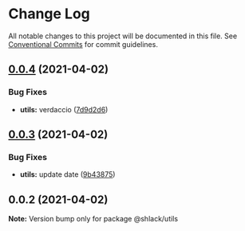 # Change Log

All notable changes to this project will be documented in this file.
See [Conventional Commits](https://conventionalcommits.org) for commit guidelines.

## [0.0.4](https://github.com/danilowoz/monorepo-release/compare/@shlack/utils@0.0.3...@shlack/utils@0.0.4) (2021-04-02)


### Bug Fixes

* **utils:** verdaccio ([7d9d2d6](https://github.com/danilowoz/monorepo-release/commit/7d9d2d6549e59a2edffca773eef60fa8e73508e2))





## [0.0.3](https://github.com/danilowoz/monorepo-release/compare/@shlack/utils@0.0.2...@shlack/utils@0.0.3) (2021-04-02)


### Bug Fixes

* **utils:** update date ([9b43875](https://github.com/danilowoz/monorepo-release/commit/9b4387507000ddb44b266a8cffd87d4905905e99))





## 0.0.2 (2021-04-02)

**Note:** Version bump only for package @shlack/utils
